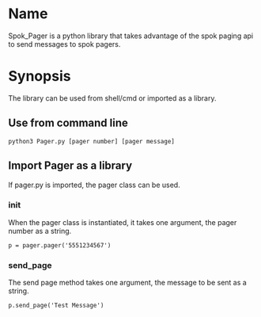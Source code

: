 # Name
Spok_Pager is a python library that takes advantage of the spok paging api to send messages to spok pagers.

# Synopsis
The library can be used from shell/cmd or imported as a library.

## Use from command line

`python3 Pager.py [pager number] [pager message]`

## Import Pager as a library
If pager.py is imported, the pager class can be used.

### init
When the pager class is instantiated, it takes one argument, the pager number as a string.

`p = pager.pager('5551234567')`

### send_page
The send page method takes one argument, the message to be sent as a string.

`p.send_page('Test Message')`
